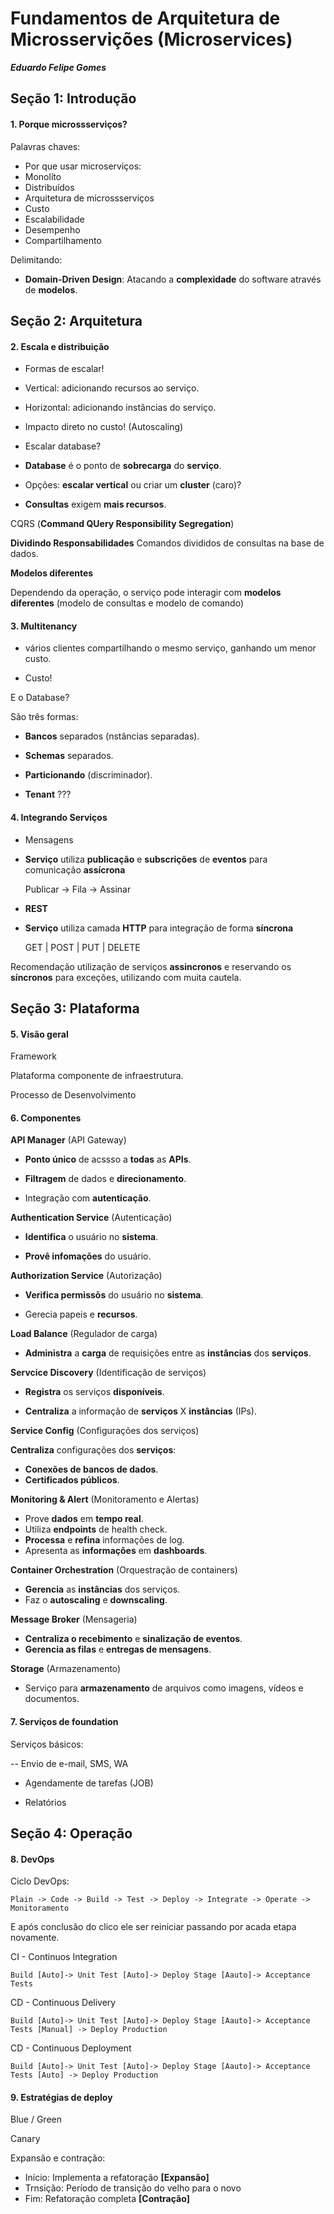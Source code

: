 # Fundamentos de Arquitetura de Microsservições (Microservices)
***Eduardo Felipe Gomes***

## Seção 1: Introdução

#### 1. Porque microssserviços?

Palavras chaves:

- Por que usar microserviços:
- Monolíto
- Distribuídos
- Arquitetura de microssserviços
- Custo 
- Escalabilidade
- Desempenho
- Compartilhamento

Delimitando:

- **Domain-Driven Design**: Atacando a **complexidade** do software através de **modelos**.


## Seção 2: Arquitetura

#### 2. Escala e distribuição

- Formas de escalar!
- Vertical: adicionando recursos ao serviço.
- Horizontal: adicionando instâncias do serviço.
- Impacto direto no custo! (Autoscaling)

- Escalar database?
- **Database** é o ponto de **sobrecarga** do **serviço**.
- Opções: **escalar vertical** ou criar um **cluster** (caro)?
- **Consultas** exigem **mais recursos**.

CQRS (**Command QUery Responsibility Segregation**)

**Dividindo Responsabilidades**
Comandos divididos de consultas na base de dados.

**Modelos diferentes**

Dependendo da operação, o serviço pode interagir com **modelos diferentes** (modelo de consultas e modelo de comando)


#### 3. Multitenancy

- vários clientes compartilhando o mesmo serviço, ganhando um menor custo.

- Custo!

E o Database?

São três formas:

- **Bancos** separados (nstâncias separadas).

- **Schemas** separados.

- **Particionando** (discriminador).

- **Tenant** ???

#### 4. Integrando Serviços

- Mensagens

- **Serviço** utiliza **publicação** e **subscrições** de **eventos** para comunicação **assícrona**

    Publicar -> Fila -> Assinar

- **REST**

- **Serviço** utiliza camada **HTTP** para integração de forma **síncrona**

    GET | POST | PUT | DELETE

Recomendação utilização de serviços **assincronos** e reservando os **síncronos** para exceções, utilizando com muita cautela.

## Seção 3: Plataforma

#### 5. Visão geral

Framework

Plataforma componente de infraestrutura.

Processo de Desenvolvimento

#### 6. Componentes

**API Manager**
(API Gateway)

- **Ponto único** de acssso a **todas** as **APIs**.

- **Filtragem** de dados e **direcionamento**.

- Integração com **autenticação**.

**Authentication Service** (Autenticação)

- **Identifica** o usuário no **sistema**.

- **Provê infomações** do usuário.

**Authorization Service** (Autorização)

- **Verifica permissõs** do usuário no **sistema**.

- Gerecia papeis e **recursos**.

**Load Balance** (Regulador de carga)

- **Administra** a **carga** de requisições entre as **instâncias** dos **serviços**.

**Servcice Discovery** (Identificação de serviços)

- **Registra** os serviços **disponíveis**.

- **Centraliza** a informação de **serviços** X **instâncias** (IPs).

**Service Config** (Configurações dos serviços)

**Centraliza** configurações dos **serviços**:

- **Conexões de bancos de dados**.
- **Certificados públicos**.


**Monitoring & Alert** (Monitoramento e Alertas)

- Prove **dados** em **tempo real**.
- Utiliza **endpoints** de health check.
- **Processa** e **refina** informações de log.
- Apresenta as **informações** em **dashboards**.

**Container Orchestration** (Orquestração de containers)

- **Gerencia** as **instâncias** dos serviços.
- Faz o **autoscaling** e **downscaling**.

**Message Broker** (Mensageria)

- **Centraliza o recebimento** e **sinalização de eventos**.
- **Gerencia as filas** e **entregas de mensagens**.

**Storage** (Armazenamento)

- Serviço para **armazenamento** de arquivos como imagens, vídeos e documentos.

#### 7. Serviços de foundation

Serviços básicos:

-- Envio de e-mail, SMS, WA

- Agendamente de tarefas (JOB)

- Relatórios

## Seção 4: Operação

#### 8. DevOps

Ciclo DevOps:

    Plain -> Code -> Build -> Test -> Deploy -> Integrate -> Operate -> Monitoramento

E após conclusão do clico ele ser reiniciar passando por acada etapa novamente.

CI - Continuos Integration

    Build [Auto]-> Unit Test [Auto]-> Deploy Stage [Aauto]-> Acceptance Tests 

CD - Continuous Delivery

    Build [Auto]-> Unit Test [Auto]-> Deploy Stage [Aauto]-> Acceptance Tests [Manual] -> Deploy Production

CD - Continuous Deployment

    Build [Auto]-> Unit Test [Auto]-> Deploy Stage [Aauto]-> Acceptance Tests [Auto] -> Deploy Production

#### 9. Estratégias de deploy

Blue / Green

Canary

Expansão e contração:

- Início: Implementa a refatoração **[Expansão]**
- Trnsição: Período de transição do velho para o novo
- Fim: Refatoração completa **[Contração]**












